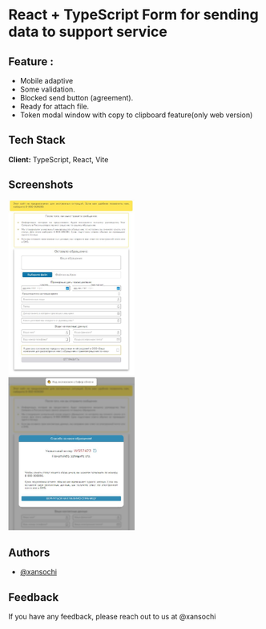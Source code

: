 #   React + TypeScript Form for sending data to support service

## Feature : 
- Mobile adaptive 
- Some validation.
- Blocked send button (agreement).
- Ready for attach file.
- Token modal window with copy to clipboard feature(only web version)

## Tech Stack

**Client:** TypeScript, React, Vite

## Screenshots

<img src="main.jpg" width=50% height=50% />
<img src="token.jpg" width=50% height=50% />

## Authors

- [@xansochi](https://www.github.com/xansochi)

## Feedback

If you have any feedback, please reach out to us at @xansochi

